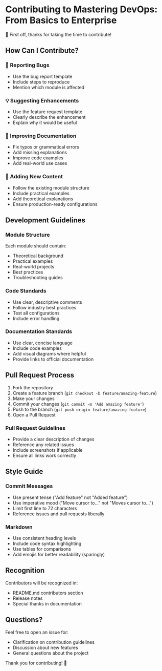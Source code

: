 # Contributing to Mastering DevOps: From Basics to Enterprise

🎉 First off, thanks for taking the time to contribute!

## How Can I Contribute?

### 🐛 Reporting Bugs
- Use the bug report template
- Include steps to reproduce
- Mention which module is affected

### 💡 Suggesting Enhancements
- Use the feature request template
- Clearly describe the enhancement
- Explain why it would be useful

### 📝 Improving Documentation
- Fix typos or grammatical errors
- Add missing explanations
- Improve code examples
- Add real-world use cases

### 🔧 Adding New Content
- Follow the existing module structure
- Include practical examples
- Add theoretical explanations
- Ensure production-ready configurations

## Development Guidelines

### Module Structure
Each module should contain:
- Theoretical background
- Practical examples
- Real-world projects
- Best practices
- Troubleshooting guides

### Code Standards
- Use clear, descriptive comments
- Follow industry best practices
- Test all configurations
- Include error handling

### Documentation Standards
- Use clear, concise language
- Include code examples
- Add visual diagrams where helpful
- Provide links to official documentation

## Pull Request Process

1. Fork the repository
2. Create a feature branch (`git checkout -b feature/amazing-feature`)
3. Make your changes
4. Commit your changes (`git commit -m 'Add amazing feature'`)
5. Push to the branch (`git push origin feature/amazing-feature`)
6. Open a Pull Request

### Pull Request Guidelines
- Provide a clear description of changes
- Reference any related issues
- Include screenshots if applicable
- Ensure all links work correctly

## Style Guide

### Commit Messages
- Use present tense ("Add feature" not "Added feature")
- Use imperative mood ("Move cursor to..." not "Moves cursor to...")
- Limit first line to 72 characters
- Reference issues and pull requests liberally

### Markdown
- Use consistent heading levels
- Include code syntax highlighting
- Use tables for comparisons
- Add emojis for better readability (sparingly)

## Recognition

Contributors will be recognized in:
- README.md contributors section
- Release notes
- Special thanks in documentation

## Questions?

Feel free to open an issue for:
- Clarification on contribution guidelines
- Discussion about new features
- General questions about the project

Thank you for contributing! 🚀